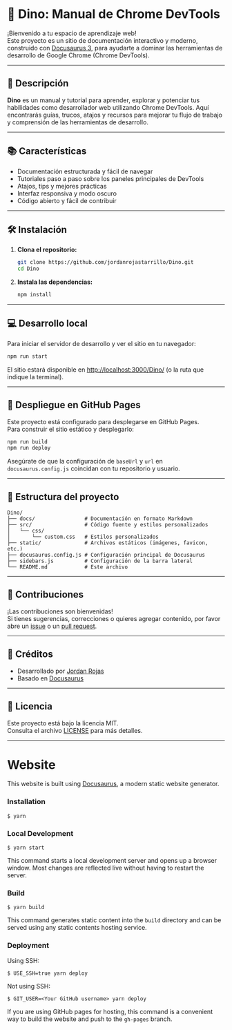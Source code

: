 
# 🦖 Dino: Manual de Chrome DevTools

¡Bienvenido a tu espacio de aprendizaje web!  
Este proyecto es un sitio de documentación interactivo y moderno, construido con [Docusaurus 3](https://docusaurus.io/), para ayudarte a dominar las herramientas de desarrollo de Google Chrome (Chrome DevTools).

---

## 🚀 Descripción

**Dino** es un manual y tutorial para aprender, explorar y potenciar tus habilidades como desarrollador web utilizando Chrome DevTools. Aquí encontrarás guías, trucos, atajos y recursos para mejorar tu flujo de trabajo y comprensión de las herramientas de desarrollo.

---

## 📚 Características

- Documentación estructurada y fácil de navegar
- Tutoriales paso a paso sobre los paneles principales de DevTools
- Atajos, tips y mejores prácticas
- Interfaz responsiva y modo oscuro
- Código abierto y fácil de contribuir

---

## 🛠️ Instalación

1. **Clona el repositorio:**
   ```sh
   git clone https://github.com/jordanrojastarrillo/Dino.git
   cd Dino
   ```

2. **Instala las dependencias:**
   ```sh
   npm install
   ```

---

## 💻 Desarrollo local

Para iniciar el servidor de desarrollo y ver el sitio en tu navegador:

```sh
npm run start
```

El sitio estará disponible en [http://localhost:3000/Dino/](http://localhost:3000/Dino/) (o la ruta que indique la terminal).

---

## 🚢 Despliegue en GitHub Pages

Este proyecto está configurado para desplegarse en GitHub Pages.  
Para construir el sitio estático y desplegarlo:

```sh
npm run build
npm run deploy
```

Asegúrate de que la configuración de `baseUrl` y `url` en `docusaurus.config.js` coincidan con tu repositorio y usuario.

---

## 📂 Estructura del proyecto

```
Dino/
├── docs/                # Documentación en formato Markdown
├── src/                 # Código fuente y estilos personalizados
│   └── css/
│       └── custom.css   # Estilos personalizados
├── static/              # Archivos estáticos (imágenes, favicon, etc.)
├── docusaurus.config.js # Configuración principal de Docusaurus
├── sidebars.js          # Configuración de la barra lateral
└── README.md            # Este archivo
```

---

## 🤝 Contribuciones

¡Las contribuciones son bienvenidas!  
Si tienes sugerencias, correcciones o quieres agregar contenido, por favor abre un [issue](https://github.com/jordanrojastarrillo/Dino/issues) o un [pull request](https://github.com/jordanrojastarrillo/Dino/pulls).

---

## 📖 Créditos

- Desarrollado por [Jordan Rojas](https://github.com/jordanrojastarrillo)
- Basado en [Docusaurus](https://docusaurus.io/)

---

## 📝 Licencia

Este proyecto está bajo la licencia MIT.  
Consulta el archivo [LICENSE](./LICENSE) para más detalles.

---



# Website

This website is built using [Docusaurus](https://docusaurus.io/), a modern static website generator.

### Installation

```
$ yarn
```

### Local Development

```
$ yarn start
```

This command starts a local development server and opens up a browser window. Most changes are reflected live without having to restart the server.

### Build

```
$ yarn build
```

This command generates static content into the `build` directory and can be served using any static contents hosting service.

### Deployment

Using SSH:

```
$ USE_SSH=true yarn deploy
```

Not using SSH:

```
$ GIT_USER=<Your GitHub username> yarn deploy
```

If you are using GitHub pages for hosting, this command is a convenient way to build the website and push to the `gh-pages` branch.
